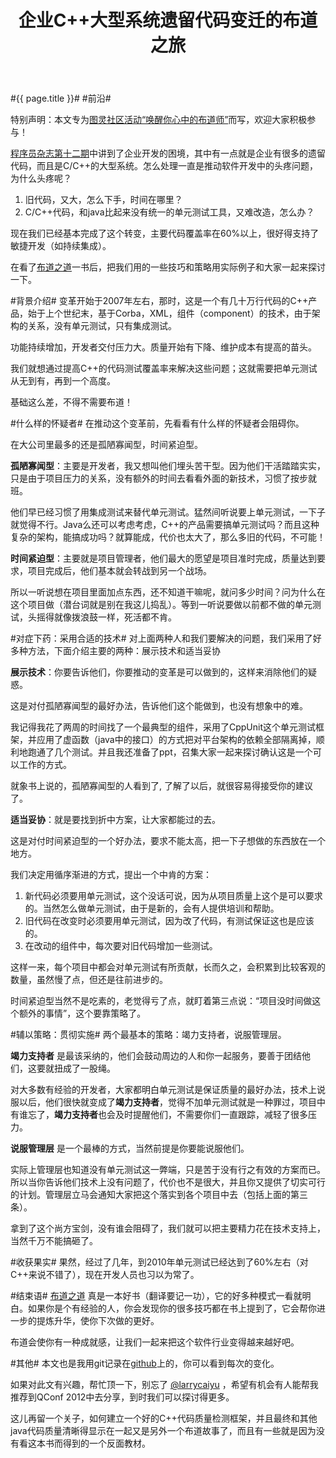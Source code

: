 ﻿---
layout: post
title: 企业C++大型系统遗留代码变迁的布道之旅
---
#{{ page.title }}#
#前沿#

特别声明：本文专为[图灵社区活动“唤醒你心中的布道师”](http://www.ituring.com.cn/activity/details/696)而写，欢迎大家积极参与！

[程序员杂志第十二期](http://www.programmer.com.cn/9072/)中讲到了企业开发的困境，其中有一点就是企业有很多的遗留代码，而且是C/C++的大型系统。怎么处理一直是推动软件开发中的头疼问题，为什么头疼呢？

 1. 旧代码，又大，怎么下手，时间在哪里？
 2. C/C++代码，和java比起来没有统一的单元测试工具，又难改造，怎么办？

现在我们已经基本完成了这个转变，主要代码覆盖率在60%以上，很好得支持了敏捷开发（如持续集成）。

在看了[布道之道](http://www.ituring.com.cn/book/736)一书后，把我们用的一些技巧和策略用实际例子和大家一起来探讨一下。

#背景介绍#
变革开始于2007年左右，那时，这是一个有几十万行代码的C++产品，始于上个世纪末，基于Corba，XML，组件（component）的技术，由于架构的关系，没有单元测试，只有集成测试。

功能持续增加，开发者交付压力大。质量开始有下降、维护成本有提高的苗头。

我们就想通过提高C++的代码测试覆盖率来解决这些问题；这就需要把单元测试从无到有，再到一个高度。

基础这么差，不得不需要布道！

#什么样的怀疑者#
在推动这个变革前，先看看有什么样的怀疑者会阻碍你。

在大公司里最多的还是孤陋寡闻型，时间紧迫型。

**孤陋寡闻型**：主要是开发者，我又想叫他们埋头苦干型。因为他们干活踏踏实实，只是由于项目压力的关系，没有额外的时间去看看外面的新技术，习惯了按步就班。

他们早已经习惯了用集成测试来替代单元测试。猛然间听说要上单元测试，一下子就觉得不行。Java么还可以考虑考虑，C++的产品需要搞单元测试吗？而且这种复杂的架构，能搞成功吗？就算能成，代价也太大了，那么多旧的代码，不可能！

**时间紧迫型**：主要就是项目管理者，他们最大的愿望是项目准时完成，质量达到要求，项目完成后，他们基本就会转战到另一个战场。

所以一听说想在项目里面加点东西，还不知道干嘛呢，就问多少时间？问为什么在这个项目做（潜台词就是别在我这儿捣乱）。等到一听说要做以前都不做的单元测试，头摇得就像拨浪鼓一样，死活都不肯。

#对症下药：采用合适的技术#
对上面两种人和我们要解决的问题，我们采用了好多种方法，下面介绍主要的两种：展示技术和适当妥协

**展示技术**：你要告诉他们，你要推动的变革是可以做到的，这样来消除他们的疑惑。

这是对付孤陋寡闻型的最好办法，告诉他们这个能做到，也没有想象中的难。

我记得我花了两周的时间找了一个最典型的组件，采用了CppUnit这个单元测试框架，并应用了虚函数（java中的接口）的方式把对平台架构的依赖全部隔离掉，顺利地跑通了几个测试。并且我还准备了ppt，召集大家一起来探讨确认这是一个可以工作的方式。

就象书上说的，孤陋寡闻型的人看到了, 了解了以后，就很容易得接受你的建议了。

**适当妥协**：就是要找到折中方案，让大家都能过的去。

这是对付时间紧迫型的一个好办法，要求不能太高，把一下子想做的东西放在一个地方。

我们决定用循序渐进的方式，提出一个中肯的方案：

  1. 新代码必须要用单元测试，这个没话可说，因为从项目质量上这个是可以要求的。当然怎么做单元测试，由于是新的，会有人提供培训和帮助。
  2. 旧代码在改变时必须要用单元测试，因为改了代码，有测试保证这也是应该的。
  3. 在改动的组件中，每次要对旧代码增加一些测试。
  
这样一来，每个项目中都会对单元测试有所贡献，长而久之，会积累到比较客观的数量，虽然慢了点，但还是往前进步的。

时间紧迫型当然不是吃素的，老觉得亏了点，就盯着第三点说：“项目没时间做这个额外的事情”，这个要靠策略了。

#辅以策略：贯彻实施#
两个最基本的策略：竭力支持者，说服管理层。

**竭力支持者** 是最该采纳的，他们会鼓动周边的人和你一起服务，要善于团结他们，这要就扭成了一股绳。

对大多数有经验的开发者，大家都明白单元测试是保证质量的最好办法，技术上说服以后，他们很快就变成了**竭力支持者**，觉得不加单元测试就是一种罪过，项目中有谁忘了，**竭力支持者**也会及时提醒他们，不需要你们一直跟踪，减轻了很多压力。

**说服管理层** 是一个最棒的方式，当然前提是你要能说服他们。

实际上管理层也知道没有单元测试这一弊端，只是苦于没有行之有效的方案而已。所以当你告诉他们技术上没有问题了，代价也不是很大，并且你又提供了切实可行的计划。管理层立马会通知大家把这个落实到各个项目中去（包括上面的第三条）。

拿到了这个尚方宝剑，没有谁会阻碍了，我们就可以把主要精力花在技术支持上，当然千万不能搞砸了。

#收获果实#
果然，经过了几年，到2010年单元测试已经达到了60%左右（对C++来说不错了），现在开发人员也习以为常了。

#结束语#
[布道之道](http://www.ituring.com.cn/book/736) 真是一本好书（翻译要记一功），它的好多种模式一看就明白。如果你是个有经验的人，你会发现你的很多技巧都在书上提到了，它会帮你进一步的提炼升华，使你下次做的更好。

布道会使你有一种成就感，让我们一起来把这个软件行业变得越来越好吧。

#其他#
本文也是我用git记录在[github](https://github.com/larrycai/larrycai.github.com)上的，你可以看到每次的变化。

如果对此文有兴趣，帮忙顶一下，别忘了 [@larrycaiyu](http://weibo.com/larrycaiyu) ，希望有机会有人能帮我推荐到QConf 2012中去分享，到时我们可以探讨得更多。

这儿再留一个关子，如何建立一个好的C++代码质量检测框架，并且最终和其他java代码质量清晰得显示在一起又是另外一个布道故事了，而且有一些就是因为没有看这本书而得到的一个反面教材。